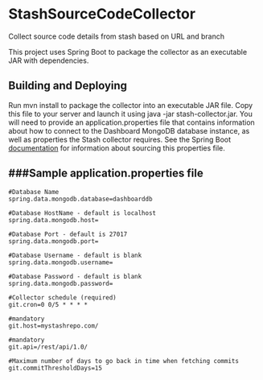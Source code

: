 StashSourceCodeCollector
=========================

Collect source code details from stash based on URL and branch

This project uses Spring Boot to package the collector as an executable JAR with dependencies.

Building and Deploying
--------------------------------------

Run mvn install to package the collector into an executable JAR file. Copy this file to your server and launch it using
java -jar stash-collector.jar. You will need to provide an application.properties file that contains information about how
to connect to the Dashboard MongoDB database instance, as well as properties the Stash collector requires. See
the Spring Boot [documentation](http://docs.spring.io/spring-boot/docs/current-SNAPSHOT/reference/htmlsingle/#boot-features-external-config-application-property-files)
for information about sourcing this properties file.

###Sample application.properties file
--------------------------------------

    #Database Name 
    spring.data.mongodb.database=dashboarddb

    #Database HostName - default is localhost
    spring.data.mongodb.host=

    #Database Port - default is 27017
    spring.data.mongodb.port=

    #Database Username - default is blank
    spring.data.mongodb.username=

    #Database Password - default is blank
    spring.data.mongodb.password=

    #Collector schedule (required)
    git.cron=0 0/5 * * * *

    #mandatory
    git.host=mystashrepo.com/
    
    #mandatory
    git.api=/rest/api/1.0/

    #Maximum number of days to go back in time when fetching commits
    git.commitThresholdDays=15
